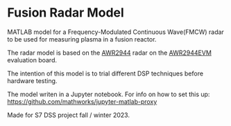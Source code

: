 # Fusion Radar Model

MATLAB model for a Frequency-Modulated Continuous Wave(FMCW) radar to be used for measuring plasma in a fusion reactor.

The radar model is based on the [AWR2944](https://www.ti.com/product/AWR2944) radar on the [AWR2944EVM](https://www.ti.com/tool/AWR2944EVM) evaluation board.

The intention of this model is to trial different DSP techniques before hardware testing.

The model writen in a Jupyter notebook. For info on how to set this up: https://github.com/mathworks/jupyter-matlab-proxy

Made for S7 DSS project fall / winter 2023.